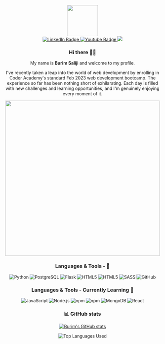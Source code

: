 [I believe in center aligned 🤲]: #

<div align="center">
  
[this is for the picture]: #	
<div id="header">
<img src="https://media.giphy.com/media/M9gbBd9nbDrOTu1Mqx/giphy.gif" width="100"/>
</div>
  
[badges i got it from shields.io ... anyone can copy and paste the link and change the parameters to test out, atleast thats how i did it]: #  
<div id="badges">
<a href="(https://www.linkedin.com/in/burim-saliji-0734b6277/)">
  <img src="https://img.shields.io/badge/LinkedIn-blue?style=for-the-badge&logo=linkedin&logoColor=white" alt="LinkedIn Badge"/>
</a>

<a href="buz.saliji@gmail.com">
  <img src="https://img.shields.io/badge/Gmail-white?style=for-the-badge&logo=gmail&logoColor=red" alt="Youtube Badge"/>
</a>
<a href="(https://www.facebook.com/profile.php?id=1634557282)">
  <img src="https://img.shields.io/badge/Facebook-1877F2?style=for-the-badge&logo=facebook&logoColor=white"/>
</a>
</div>


### Hi there 👋🎉

My name is **Burim Saliji** and welcome to my profile.

I've recently taken a leap into the world of web development by enrolling in Coder Academy's standard Feb 2023 web development bootcamp. The experience so far has been nothing short of exhilarating. Each day is filled with new challenges and learning opportunities, and I'm genuinely enjoying every moment of it.

<img src="https://media.giphy.com/media/L8K62iTDkzGX6/giphy.gif" width="500" />



### Languages & Tools - 🚀
![Python](https://img.shields.io/badge/-Python-3776AB?style=flat-square&logo=python&logoColor=white) ![PostgreSQL](https://img.shields.io/badge/-PostgreSQL-4169E1?style=flat-square&logo=postgresql&logoColor=white) ![Flask](https://img.shields.io/badge/-Flask-000000?style=flat-square&logo=flask&logoColor=white) ![HTML5](https://img.shields.io/badge/-HTML5-E34F26?style=flat-square&logo=html5&logoColor=white) ![HTML5](https://img.shields.io/badge/-HTML5-E34F26?style=flat-square&logo=html5&logoColor=white) ![SASS](https://img.shields.io/badge/-SASS-CC6699?style=flat-square&logo=sass&logoColor=white) ![GitHub](https://img.shields.io/badge/-GitHub-181717?style=flat-square&logo=github)


### Languages & Tools - Currently Learning 📘
![JavaScript](https://img.shields.io/badge/-JavaScript-F7DF1E?style=flat-square&logo=javascript&logoColor=black) ![Node.js](https://img.shields.io/badge/-Node.js-339933?style=flat-square&logo=node.js&logoColor=white) ![npm](https://img.shields.io/badge/-npm-CB3837?style=flat-square&logo=npm) ![npm](https://img.shields.io/badge/-npm-CB3837?style=flat-square&logo=npm) ![MongoDB](https://img.shields.io/badge/-MongoDB-47A248?style=flat-square&logo=mongodb&logoColor=white) ![React](https://img.shields.io/badge/-React-61DAFB?style=flat-square&logo=react&logoColor=black)









### :bar_chart: GitHub stats

[i got this from a github repo: anuraghazra/github-readme-stats it was nice actually big shoutout to him]: #

[![Burim's GitHub stats](https://github-readme-stats.vercel.app/api?username=BuzSaliji&count_private=true&show_icons=true&theme=dark)](https://github.com/BuzSaliji/github-readme-stats)

![Top Languages Used](https://github-readme-stats.vercel.app/api/top-langs/?username=BuzSaliji&show_icons=true&theme=dark)

 
</div>
